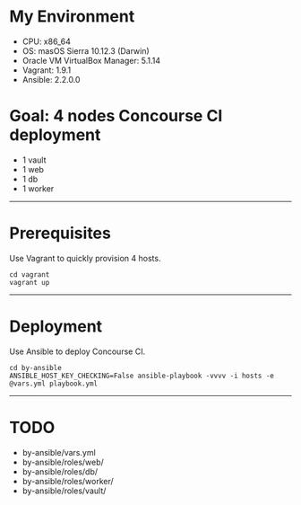 # My Environment

* CPU: x86_64
* OS: masOS Sierra 10.12.3 (Darwin)
* Oracle VM VirtualBox Manager: 5.1.14
* Vagrant: 1.9.1
* Ansible: 2.2.0.0

# Goal: 4 nodes Concourse CI deployment

* 1 vault
* 1 web
* 1 db
* 1 worker

---

# Prerequisites

Use Vagrant to quickly provision 4 hosts.

```
cd vagrant
vagrant up
```

---

# Deployment

Use Ansible to deploy Concourse CI.

```
cd by-ansible
ANSIBLE_HOST_KEY_CHECKING=False ansible-playbook -vvvv -i hosts -e @vars.yml playbook.yml 
```

---

# TODO

* by-ansible/vars.yml
* by-ansible/roles/web/
* by-ansible/roles/db/
* by-ansible/roles/worker/
* by-ansible/roles/vault/
